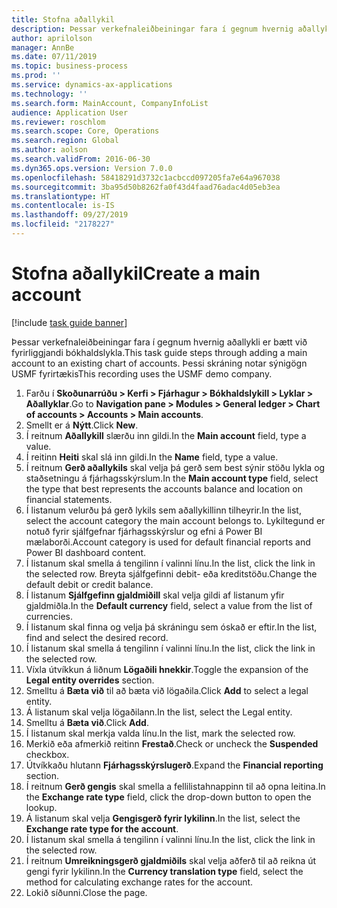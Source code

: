 ```yaml
---
title: Stofna aðallykil
description: Þessar verkefnaleiðbeiningar fara í gegnum hvernig aðallykli er bætt við fyrirliggjandi bókhaldslykla.
author: aprilolson
manager: AnnBe
ms.date: 07/11/2019
ms.topic: business-process
ms.prod: ''
ms.service: dynamics-ax-applications
ms.technology: ''
ms.search.form: MainAccount, CompanyInfoList
audience: Application User
ms.reviewer: roschlom
ms.search.scope: Core, Operations
ms.search.region: Global
ms.author: aolson
ms.search.validFrom: 2016-06-30
ms.dyn365.ops.version: Version 7.0.0
ms.openlocfilehash: 58418291d3732c1acbccd097205fa7e64a967038
ms.sourcegitcommit: 3ba95d50b8262fa0f43d4faad76adac4d05eb3ea
ms.translationtype: HT
ms.contentlocale: is-IS
ms.lasthandoff: 09/27/2019
ms.locfileid: "2178227"
---
```

# <a name="create-a-main-account"></a><span data-ttu-id="9a323-103">Stofna aðallykil</span><span class="sxs-lookup"><span data-stu-id="9a323-103">Create a main account</span></span>

[!include [task guide banner](../../includes/task-guide-banner.md)]

<span data-ttu-id="9a323-104">Þessar verkefnaleiðbeiningar fara í gegnum hvernig aðallykli er bætt við fyrirliggjandi bókhaldslykla.</span><span class="sxs-lookup"><span data-stu-id="9a323-104">This task guide steps through adding a main account to an existing chart of accounts.</span></span> <span data-ttu-id="9a323-105">Þessi skráning notar sýnigögn USMF fyrirtækis</span><span class="sxs-lookup"><span data-stu-id="9a323-105">This recording uses the USMF demo company.</span></span>  

1. <span data-ttu-id="9a323-106">Farðu í **Skoðunarrúðu > Kerfi > Fjárhagur > Bókhaldslykill > Lyklar > Aðallyklar**.</span><span class="sxs-lookup"><span data-stu-id="9a323-106">Go to **Navigation pane > Modules > General ledger > Chart of accounts > Accounts > Main accounts**.</span></span>
2. <span data-ttu-id="9a323-107">Smellt er á **Nýtt**.</span><span class="sxs-lookup"><span data-stu-id="9a323-107">Click **New**.</span></span>
3. <span data-ttu-id="9a323-108">Í reitnum **Aðallykill** slærðu inn gildi.</span><span class="sxs-lookup"><span data-stu-id="9a323-108">In the **Main account** field, type a value.</span></span>
4. <span data-ttu-id="9a323-109">Í reitinn **Heiti** skal slá inn gildi.</span><span class="sxs-lookup"><span data-stu-id="9a323-109">In the **Name** field, type a value.</span></span>
5. <span data-ttu-id="9a323-110">Í reitnum **Gerð aðallykils** skal velja þá gerð sem best sýnir stöðu lykla og staðsetningu á fjárhagsskýrslum.</span><span class="sxs-lookup"><span data-stu-id="9a323-110">In the **Main account type** field, select the type that best represents the accounts balance and location on financial statements.</span></span>
6. <span data-ttu-id="9a323-111">Í listanum velurðu þá gerð lykils sem aðallykillinn tilheyrir.</span><span class="sxs-lookup"><span data-stu-id="9a323-111">In the list, select the account category the main account belongs to.</span></span> <span data-ttu-id="9a323-112">Lykiltegund er notuð fyrir sjálfgefnar fjárhagsskýrslur og efni á Power BI mælaborði.</span><span class="sxs-lookup"><span data-stu-id="9a323-112">Account category is used for default financial reports and Power BI dashboard content.</span></span>  
7. <span data-ttu-id="9a323-113">Í listanum skal smella á tengilinn í valinni línu.</span><span class="sxs-lookup"><span data-stu-id="9a323-113">In the list, click the link in the selected row.</span></span> <span data-ttu-id="9a323-114">Breyta sjálfgefinni debit- eða kreditstöðu.</span><span class="sxs-lookup"><span data-stu-id="9a323-114">Change the default debit or credit balance.</span></span>  
8. <span data-ttu-id="9a323-115">Í listanum **Sjálfgefinn gjaldmiðill** skal velja gildi af listanum yfir gjaldmiðla.</span><span class="sxs-lookup"><span data-stu-id="9a323-115">In the **Default currency** field, select a value from the list of currencies.</span></span>
9. <span data-ttu-id="9a323-116">Í listanum skal finna og velja þá skráningu sem óskað er eftir.</span><span class="sxs-lookup"><span data-stu-id="9a323-116">In the list, find and select the desired record.</span></span>
10. <span data-ttu-id="9a323-117">Í listanum skal smella á tengilinn í valinni línu.</span><span class="sxs-lookup"><span data-stu-id="9a323-117">In the list, click the link in the selected row.</span></span>
11. <span data-ttu-id="9a323-118">Víxla útvíkkun á liðnum **Lögaðili hnekkir**.</span><span class="sxs-lookup"><span data-stu-id="9a323-118">Toggle the expansion of the **Legal entity overrides** section.</span></span>
12. <span data-ttu-id="9a323-119">Smelltu á **Bæta við** til að bæta við lögaðila.</span><span class="sxs-lookup"><span data-stu-id="9a323-119">Click **Add** to select a legal entity.</span></span>
13. <span data-ttu-id="9a323-120">Á listanum skal velja lögaðilann.</span><span class="sxs-lookup"><span data-stu-id="9a323-120">In the list, select the Legal entity.</span></span>
14. <span data-ttu-id="9a323-121">Smelltu á **Bæta við**.</span><span class="sxs-lookup"><span data-stu-id="9a323-121">Click **Add**.</span></span>
15. <span data-ttu-id="9a323-122">Í listanum skal merkja valda línu.</span><span class="sxs-lookup"><span data-stu-id="9a323-122">In the list, mark the selected row.</span></span>
16. <span data-ttu-id="9a323-123">Merkið eða afmerkið reitinn **Frestað**.</span><span class="sxs-lookup"><span data-stu-id="9a323-123">Check or uncheck the **Suspended** checkbox.</span></span>
17. <span data-ttu-id="9a323-124">Útvíkkaðu hlutann **Fjárhagsskýrslugerð**.</span><span class="sxs-lookup"><span data-stu-id="9a323-124">Expand the **Financial reporting** section.</span></span>
18. <span data-ttu-id="9a323-125">Í reitnum **Gerð gengis** skal smella a fellilistahnappinn til að opna leitina.</span><span class="sxs-lookup"><span data-stu-id="9a323-125">In the **Exchange rate type** field, click the drop-down button to open the lookup.</span></span>
19. <span data-ttu-id="9a323-126">Á listanum skal velja **Gengisgerð fyrir lykilinn**.</span><span class="sxs-lookup"><span data-stu-id="9a323-126">In the list, select the **Exchange rate type for the account**.</span></span>
20. <span data-ttu-id="9a323-127">Í listanum skal smella á tengilinn í valinni línu.</span><span class="sxs-lookup"><span data-stu-id="9a323-127">In the list, click the link in the selected row.</span></span>
21. <span data-ttu-id="9a323-128">Í reitnum **Umreikningsgerð gjaldmiðils** skal velja aðferð til að reikna út gengi fyrir lykilinn.</span><span class="sxs-lookup"><span data-stu-id="9a323-128">In the **Currency translation type** field, select the method for calculating exchange rates for the account.</span></span>
22. <span data-ttu-id="9a323-129">Lokið síðunni.</span><span class="sxs-lookup"><span data-stu-id="9a323-129">Close the page.</span></span>

